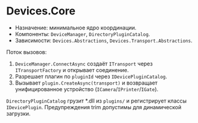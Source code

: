 # Devices.Core

- Назначение: минимальное ядро координации.
- Компоненты: `DeviceManager`, `DirectoryPluginCatalog`.
- Зависимости: `Devices.Abstractions`, `Devices.Transport.Abstractions`.

Поток вызовов:
1. `DeviceManager.ConnectAsync` создаёт `ITransport` через `ITransportFactory` и открывает соединение.
2. Разрешает плагин по `pluginId` через `IDevicePluginCatalog`.
3. Вызывает `plugin.CreateAsync(transport)` и возвращает унифицированное устройство (`ICamera`/`IPrinter`/`IGate`).

`DirectoryPluginCatalog` грузит *.dll из `plugins/` и регистрирует классы `IDevicePlugin`. Предупреждения trim допустимы для динамической загрузки.
